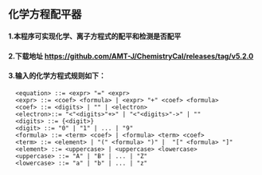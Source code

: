 ## 化学方程配平器
#### 1.本程序可实现化学、离子方程式的配平和检测是否配平
#### 2.下载地址 https://github.com/AMT-J/ChemistryCal/releases/tag/v5.2.0
#### 3.输入的化学方程式规则如下：

```
  <equation> ::= <expr> "=" <expr>
  <expr> ::= <coef> <formula> | <expr> "+" <coef> <formula>
  <coef> ::= <digits> | "" | <electron>
  <electron>::= "<"<digits>"+>" | "<"<digits>"->" | ""
  <digits> ::= {<digit>} 
  <digit> ::= "0" | "1" | ... | "9"
  <formula> ::= <term> <coef> | <formula> <term> <coef>
  <term> ::= <element> | "(" <formula> ")" |  "[" <formula> "]"
  <element> ::= <uppercase> | <uppercase> <lowercase>
  <uppercase> ::= "A" | "B" | ... | "Z"
  <lowercase> ::= "a" | "b" | ... | "z"
```
